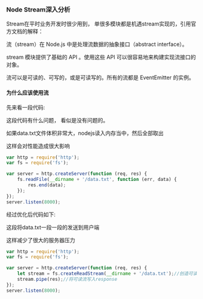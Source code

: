 ### Node Stream深入分析

Stream在平时业务开发时很少用到， 单很多模块都是机遇stream实现的，引用官方文档的解释：

流（stream）在 Node.js 中是处理流数据的抽象接口（abstract interface）。

stream 模块提供了基础的 API 。使用这些 API 可以很容易地来构建实现流接口的对象。

流可以是可读的、可写的，或是可读写的。所有的流都是 EventEmitter 的实例。


#### 为什么应该使用流

先来看一段代码:

这段代码有什么问题， 看似是没有问题的。

如果data.txt文件体积非常大，nodejs读入内存当中，然后全部取出

这样会对性能造成很大影响

```js
var http = require('http');
var fs = require('fs');

var server = http.createServer(function (req, res) {
    fs.readFile(__dirname + '/data.txt', function (err, data) {
        res.end(data);
    });
});
server.listen(8000);
```


经过优化后代码如下:

这段将data.txt一段一段的发送到用户端

这样减少了很大的服务器压力

```js
var http = require('http');
var fs = require('fs');

var server = http.createServer(function (req, res) {
    let stream = fs.createReadStream(__dirname + '/data.txt');//创造可读流
    stream.pipe(res);//将可读流写入response
});
server.listen(8000);
```
